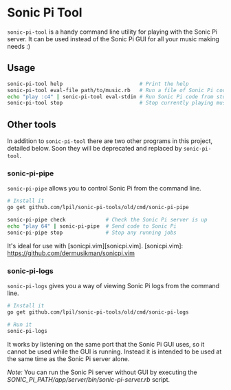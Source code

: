 Sonic Pi Tool
=============

`sonic-pi-tool` is a handy command line utility for playing with the Sonic Pi
server. It can be used instead of the Sonic Pi GUI for all your music making
needs :)

## Usage

```sh
sonic-pi-tool help                         # Print the help
sonic-pi-tool eval-file path/to/music.rb   # Run a file of Sonic Pi code
echo "play :c4" | sonic-pi-tool eval-stdin # Run Sonic Pi code from stdin
sonic-pi-tool stop                         # Stop currently playing music
```


## Other tools

In addition to `sonic-pi-tool` there are two other programs in this project,
detailed below. Soon they will be deprecated and replaced by `sonic-pi-tool`.

### sonic-pi-pipe

`sonic-pi-pipe` allows you to control Sonic Pi from the command line.

```sh
# Install it
go get github.com/lpil/sonic-pi-tools/old/cmd/sonic-pi-pipe

sonic-pi-pipe check             # Check the Sonic Pi server is up
echo "play 64" | sonic-pi-pipe  # Send code to Sonic Pi
sonic-pi-pipe stop              # Stop any running jobs
```

It's ideal for use with [sonicpi.vim][sonicpi.vim].
[sonicpi.vim]: https://github.com/dermusikman/sonicpi.vim


### sonic-pi-logs

`sonic-pi-logs` gives you a way of viewing Sonic Pi logs from the command
line.

```sh
# Install it
go get github.com/lpil/sonic-pi-tools/old/cmd/sonic-pi-logs

# Run it
sonic-pi-logs
```

It works by listening on the same port that the Sonic Pi GUI uses, so it
cannot be used while the GUI is running. Instead it is intended to be used
at the same time as the Sonic Pi server alone.

*Note:* You can run the Sonic Pi server without GUI by executing the *SONIC_PI_PATH/app/server/bin/sonic-pi-server.rb* script.
